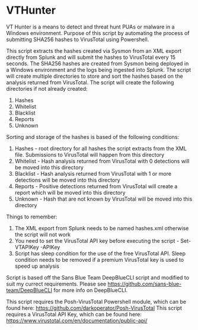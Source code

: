 # VTHunter

VT Hunter is a means to detect and threat hunt PUAs or malware in a Windows environment. Purpose of this script by automating the process 
of submitting SHA256 hashes to VirusTotal using Powershell.

This script extracts the hashes created via Sysmon from an XML export directly from Splunk and will submit the hashes to VirusTotal every 15 seconds.
The SHA256 hashes are created from Sysmon being deployed in a Windows environment and the logs being ingested into Splunk. 
The script will create multiple directories to store and sort the hashes based on the analysis returned from VirusTotal.
The script will create the following directories if not already created:

1. Hashes
2. Whitelist
3. Blacklist
4. Reports
5. Unknown

Sorting and storage of the hashes is based of the following conditions:

1. Hashes - root directory for all hashes the script extracts from the XML file. Submissions to VirusTotal will happen from this directory
2. Whitelist - Hash analysis returned from VirusTotal with 0 detections will be moved into this directory
3. Blacklist - Hash analysis returned from VirusTotal with 1 or more detections will be moved into this directory
4. Reports - Positive detections returned from VirusTotal will create a report which will be moved into this directory
5. Unknown - Hash that are not known by VirusTotal will be moved into this directory

Things to remember:
1. The XML export from Splunk needs to be named hashes.xml otherwise the script will not work
2. You need to set the VirusTotal API key before executing the script - Set-VTAPIKey -APIKey <API Key>
3. Script has sleep condition for the use of the free VirusTotal API. Sleep condition needs to be removed if a premium VirusTotal key is used to speed up analysis

Script is based off the Sans Blue Team DeepBlueCLI script and modified to suit my currect requirements.
Please see https://github.com/sans-blue-team/DeepBlueCLI for more info on DeepBlueCLI.

This script requires the Posh-VirusTotal Powershell module, which can be found here: https://github.com/darkoperator/Posh-VirusTotal
This script requires a VirusTotal API Key, which can be found here: https://www.virustotal.com/en/documentation/public-api/
